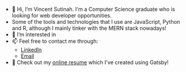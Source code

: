 - 👋 Hi, I’m Vincent Sutinah. I'm a Computer Science graduate who is looking for web developer opportunities. 
- Some of the tools and technologies that I use are JavaScript, Python and R, although I mainly tinker with the MERN stack nowadays!
- 👀 I’m interested in 
- 📫 Feel free to contact me through:
   - [LinkedIn](https://www.linkedin.com/in/vincentsutinah/)
   - [Email](mailto:vincentsutinah@gmail.com)
- 👀 Check out my [online resume](https://vincentsutinah.gtsb.io/) which I've created using Gatsby!

